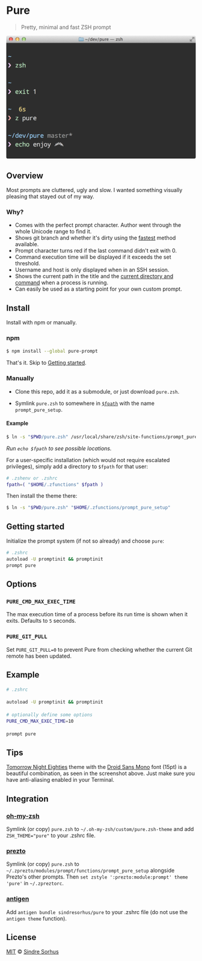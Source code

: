# Pure

> Pretty, minimal and fast ZSH prompt

![screenshot](screenshot.png)


## Overview

Most prompts are cluttered, ugly and slow. I wanted something visually pleasing that stayed out of my way.

### Why?

- Comes with the perfect prompt character. Author went through the whole Unicode range to find it.
- Shows git branch and whether it's dirty using the [fastest](https://gist.github.com/3898739) method available.
- Prompt character turns red if the last command didn't exit with 0.
- Command execution time will be displayed if it exceeds the set threshold.
- Username and host is only displayed when in an SSH session.
- Shows the current path in the title and the [current directory and command](screenshot-title-cmd.png) when a process is running.
- Can easily be used as a starting point for your own custom prompt.


## Install

Install with npm or manually.

### npm

```sh
$ npm install --global pure-prompt
```

That's it. Skip to [Getting started](#getting-started).

### Manually

- Clone this repo, add it as a submodule, or just download `pure.zsh`.

- Symlink `pure.zsh` to somewhere in [`$fpath`](http://www.refining-linux.org/archives/46/ZSH-Gem-12-Autoloading-functions/) with the name `prompt_pure_setup`.

#### Example

```sh
$ ln -s "$PWD/pure.zsh" /usr/local/share/zsh/site-functions/prompt_pure_setup
```
*Run `echo $fpath` to see possible locations.*

For a user-specific installation (which would not require escalated privileges), simply add a directory to `$fpath` for that user:

```sh
# .zshenv or .zshrc
fpath=( "$HOME/.zfunctions" $fpath )
```

Then install the theme there:

```sh
$ ln -s "$PWD/pure.zsh" "$HOME/.zfunctions/prompt_pure_setup"
```


## Getting started

Initialize the prompt system (if not so already) and choose `pure`:

```sh
# .zshrc
autoload -U promptinit && promptinit
prompt pure
```


## Options

### `PURE_CMD_MAX_EXEC_TIME`

The max execution time of a process before its run time is shown when it exits. Defaults to `5` seconds.

### `PURE_GIT_PULL`

Set `PURE_GIT_PULL=0` to prevent Pure from checking whether the current Git remote has been updated.

## Example

```sh
# .zshrc

autoload -U promptinit && promptinit

# optionally define some options
PURE_CMD_MAX_EXEC_TIME=10

prompt pure
```


## Tips

[Tomorrow Night Eighties](https://github.com/chriskempson/tomorrow-theme) theme with the [Droid Sans Mono](http://www.google.com/webfonts/specimen/Droid+Sans+Mono) font (15pt) is a beautiful combination, as seen in the screenshot above. Just make sure you have anti-aliasing enabled in your Terminal.


## Integration

### [oh-my-zsh](https://github.com/robbyrussell/oh-my-zsh)

Symlink (or copy) `pure.zsh` to `~/.oh-my-zsh/custom/pure.zsh-theme` and add `ZSH_THEME="pure"` to your .zshrc file.

### [prezto](https://github.com/sorin-ionescu/prezto)

Symlink (or copy) `pure.zsh` to `~/.zprezto/modules/prompt/functions/prompt_pure_setup` alongside Prezto's other prompts. Then `set zstyle ':prezto:module:prompt' theme 'pure'` in `~/.zpreztorc`.

### [antigen](https://github.com/zsh-users/antigen)

Add `antigen bundle sindresorhus/pure` to your .zshrc file (do not use the `antigen theme` function).


## License

[MIT](http://opensource.org/licenses/MIT) © [Sindre Sorhus](http://sindresorhus.com)
